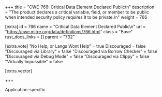 +++
title = "CWE-766: Critical Data Element Declared Public\n"
description = "The product declares a critical variable, field, or member to be public when intended security policy requires it to be private.\n"
weight = 766

[extra]
id = 766
name = "Critical Data Element Declared Public\n"
url = "https://cwe.mitre.org/data/definitions/766.html"
class = "Base"
rust_docs_links = []
parent = "732"

[extra.vote]
"No Help, or Langs Wont Help" = true
Discouraged = false
"Discouraged via Library" = false
"Discouraged via Borrow Checker" = false
"Discouraged via Debug Mode" = false
"Discouraged via Clippy" = false
"Virtually Impossible" = false

[extra.vector]

+++

Application-specific